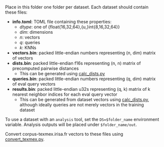 Place in this folder one folder per dataset. Each dataset should contain these files:

- **info.toml**: TOML file containing these properties:
  - *dtype*: one of {float{16,32,64},{u,}int{8,16,32,64}}
  - *dim*: dimensions
  - *n*: vectors
  - *q*: queries
  - *k*: KNNs
- **vectors.bin**: packed little-endian numbers representing (n, dim) matrix of vectors
- **dists.bin**: packed little-endian f16s representing (n, n) matrix of precomputed pairwise distances
  - This can be generated using [calc_dists.py](../tools/calc_dists.py)
- **queries.bin**: packed little-endian numbers representing (q, dim) matrix of eval query vectors
- **results.bin**: packed little-endian u32s representing (q, k) matrix of k nearest neighbor indices for each eval query vector
  - This can be generated from dataset vectors using [calc_dists.py](../tools/calc_dists.py), although ideally queries are not merely vectors in the training dataset

To use a dataset with an `analysis` tool, set the `DS=$folder_name` environment variable. Analysis outputs will be placed under `$folder_name/out`.

Convert corpus-texmex.irisa.fr vectors to these files using [convert_texmex.py](../tools/convert_texmex.py).
